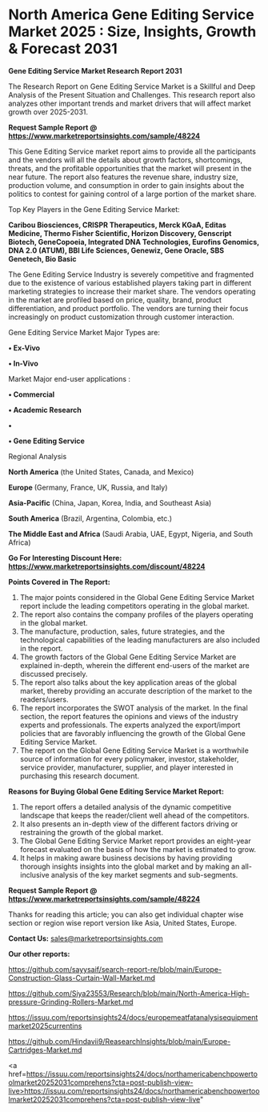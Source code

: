 # North America Gene Editing Service Market 2025 : Size, Insights, Growth & Forecast 2031

<strong>Gene Editing Service Market Research Report 2031</strong>

The Research Report on Gene Editing Service Market is a Skillful and Deep Analysis of the Present Situation and Challenges. This research report also analyzes other important trends and market drivers that will affect market growth over 2025-2031.

<strong>Request Sample Report @ <a href=https://www.marketreportsinsights.com/sample/48224>https://www.marketreportsinsights.com/sample/48224</a></strong>

This Gene Editing Service market report aims to provide all the participants and the vendors will all the details about growth factors, shortcomings, threats, and the profitable opportunities that the market will present in the near future. The report also features the revenue share, industry size, production volume, and consumption in order to gain insights about the politics to contest for gaining control of a large portion of the market share.

Top Key Players in the Gene Editing Service Market:

<strong>Caribou Biosciences, CRISPR Therapeutics, Merck KGaA, Editas Medicine, Thermo Fisher Scientific, Horizon Discovery, Genscript Biotech, GeneCopoeia, Integrated DNA Technologies, Eurofins Genomics, DNA 2.0 (ATUM), BBI Life Sciences, Genewiz, Gene Oracle, SBS Genetech, Bio Basic</strong>

The Gene Editing Service Industry is severely competitive and fragmented due to the existence of various established players taking part in different marketing strategies to increase their market share. The vendors operating in the market are profiled based on price, quality, brand, product differentiation, and product portfolio. The vendors are turning their focus increasingly on product customization through customer interaction.

Gene Editing Service Market Major Types are:

<strong>•  Ex-Vivo

•  In-Vivo</strong>

Market Major end-user applications :

<strong>•  Commercial

•  Academic Research

•  

•  Gene Editing Service</strong>

Regional Analysis

</u><strong><b>North America</b></strong> (the United States, Canada, and Mexico)

<strong><b>Europe </b></strong>(Germany, France, UK, Russia, and Italy)

<strong><b>Asia-Pacific</b></strong> (China, Japan, Korea, India, and Southeast Asia)

<strong><b>South America</b></strong> (Brazil, Argentina, Colombia, etc.)

<strong><b>The Middle East and Africa</b></strong> (Saudi Arabia, UAE, Egypt, Nigeria, and South Africa)

<strong>Go For Interesting Discount Here: <a href=https://www.marketreportsinsights.com/discount/48224>https://www.marketreportsinsights.com/discount/48224</a></strong>

<strong>Points Covered in The Report:</strong>
<ol>
  <li>The major points considered in the Global Gene Editing Service Market report include the leading competitors operating in the global market.</li>
  <li>The report also contains the company profiles of the players operating in the global market.</li>
  <li>The manufacture, production, sales, future strategies, and the technological capabilities of the leading manufacturers are also included in the report.</li>
  <li>The growth factors of the Global Gene Editing Service Market are explained in-depth, wherein the different end-users of the market are discussed precisely.</li>
  <li>The report also talks about the key application areas of the global market, thereby providing an accurate description of the market to the readers/users.</li>
  <li>The report incorporates the SWOT analysis of the market. In the final section, the report features the opinions and views of the industry experts and professionals. The experts analyzed the export/import policies that are favorably influencing the growth of the Global Gene Editing Service Market.</li>
  <li>The report on the Global Gene Editing Service Market is a worthwhile source of information for every policymaker, investor, stakeholder, service provider, manufacturer, supplier, and player interested in purchasing this research document.</li>
</ol>
<strong>Reasons for Buying Global Gene Editing Service Market Report:</strong>

<ol>
  <li>The report offers a detailed analysis of the dynamic competitive landscape that keeps the reader/client well ahead of the competitors.</li>
  <li>It also presents an in-depth view of the different factors driving or restraining the growth of the global market.</li>
  <li>The Global Gene Editing Service Market report provides an eight-year forecast evaluated on the basis of how the market is estimated to grow.</li>
  <li>It helps in making aware business decisions by having providing thorough insights insights into the global market and by making an all-inclusive analysis of the key market segments and sub-segments.</li>
</ol>
<strong>Request Sample Report @ <a href=https://www.marketreportsinsights.com/sample/48224>https://www.marketreportsinsights.com/sample/48224</a></strong>


Thanks for reading this article; you can also get individual chapter wise section or region wise report version like Asia, United States, Europe.

<strong>Contact Us:</strong>
sales@marketreportsinsights.com

<strong>Our other reports:</strong>

<a href=https://github.com/sayysaif/search-report-re/blob/main/Europe-Construction-Glass-Curtain-Wall-Market.md>https://github.com/sayysaif/search-report-re/blob/main/Europe-Construction-Glass-Curtain-Wall-Market.md</a>

<a href=https://github.com/Siya23553/Research/blob/main/North-America-High-pressure-Grinding-Rollers-Market.md>https://github.com/Siya23553/Research/blob/main/North-America-High-pressure-Grinding-Rollers-Market.md</a>

<a href=https://issuu.com/reportsinsights24/docs/europemeatfatanalysisequipmentmarket2025currentins>https://issuu.com/reportsinsights24/docs/europemeatfatanalysisequipmentmarket2025currentins</a>

<a href=https://github.com/Hindavii9/ReasearchInsights/blob/main/Europe-Cartridges-Market.md>https://github.com/Hindavii9/ReasearchInsights/blob/main/Europe-Cartridges-Market.md</a>

<a href=https://issuu.com/reportsinsights24/docs/northamericabenchpowertoolmarket20252031comprehens?cta=post-publish-view-live>https://issuu.com/reportsinsights24/docs/northamericabenchpowertoolmarket20252031comprehens?cta=post-publish-view-live</a>"
